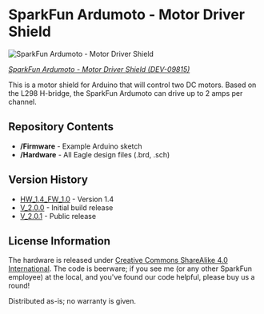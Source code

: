 SparkFun Ardumoto - Motor Driver Shield
=======================================

![SparkFun Ardumoto - Motor Driver Shield](https://cdn.sparkfun.com//assets/parts/3/8/4/9/09815-01.jpg)

[*SparkFun Ardumoto - Motor Driver Shield (DEV-09815)*](https://www.sparkfun.com/products/9815)

This is a motor shield for Arduino that will control two DC motors. 
Based on the L298 H-bridge, the SparkFun Ardumoto can drive up to 2 amps per channel. 

Repository Contents
-------------------
* **/Firmware** - Example Arduino sketch
* **/Hardware** - All Eagle design files (.brd, .sch)

Version History
---------------

* [HW_1.4_FW_1.0](https://github.com/sparkfun/Ardumoto-Motor_Driver_Shield/tree/HW_1.4_FW_1.0) - Version 1.4
* [V_2.0.0](https://github.com/sparkfun/Ardumoto-Motor_Driver_Shield/tree/V_2.0.0) - Initial build release
* [V_2.0.1](https://github.com/sparkfun/Ardumoto-Motor_Driver_Shield/tree/V_2.0.1) - Public release

License Information
-------------------
The hardware is released under [Creative Commons ShareAlike 4.0 International](https://creativecommons.org/licenses/by-sa/4.0/).
The code is beerware; if you see me (or any other SparkFun employee) at the local, and you've found our code helpful, please buy us a round!

Distributed as-is; no warranty is given.
